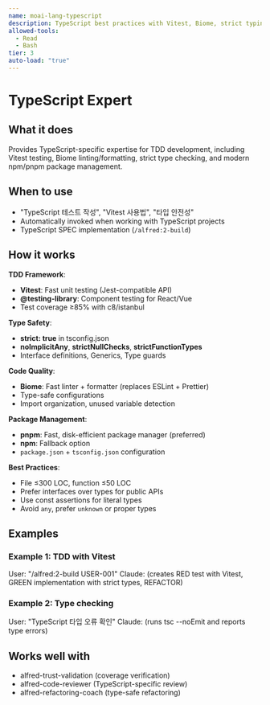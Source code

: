 ```yaml
---
name: moai-lang-typescript
description: TypeScript best practices with Vitest, Biome, strict typing, and npm/pnpm package management
allowed-tools:
  - Read
  - Bash
tier: 3
auto-load: "true"
---
```


# TypeScript Expert

## What it does

Provides TypeScript-specific expertise for TDD development, including Vitest testing, Biome linting/formatting, strict type checking, and modern npm/pnpm package management.

## When to use

- "TypeScript 테스트 작성", "Vitest 사용법", "타입 안전성"
- Automatically invoked when working with TypeScript projects
- TypeScript SPEC implementation (`/alfred:2-build`)

## How it works

**TDD Framework**:
- **Vitest**: Fast unit testing (Jest-compatible API)
- **@testing-library**: Component testing for React/Vue
- Test coverage ≥85% with c8/istanbul

**Type Safety**:
- **strict: true** in tsconfig.json
- **noImplicitAny**, **strictNullChecks**, **strictFunctionTypes**
- Interface definitions, Generics, Type guards

**Code Quality**:
- **Biome**: Fast linter + formatter (replaces ESLint + Prettier)
- Type-safe configurations
- Import organization, unused variable detection

**Package Management**:
- **pnpm**: Fast, disk-efficient package manager (preferred)
- **npm**: Fallback option
- `package.json` + `tsconfig.json` configuration

**Best Practices**:
- File ≤300 LOC, function ≤50 LOC
- Prefer interfaces over types for public APIs
- Use const assertions for literal types
- Avoid `any`, prefer `unknown` or proper types

## Examples

### Example 1: TDD with Vitest
User: "/alfred:2-build USER-001"
Claude: (creates RED test with Vitest, GREEN implementation with strict types, REFACTOR)

### Example 2: Type checking
User: "TypeScript 타입 오류 확인"
Claude: (runs tsc --noEmit and reports type errors)

## Works well with

- alfred-trust-validation (coverage verification)
- alfred-code-reviewer (TypeScript-specific review)
- alfred-refactoring-coach (type-safe refactoring)

